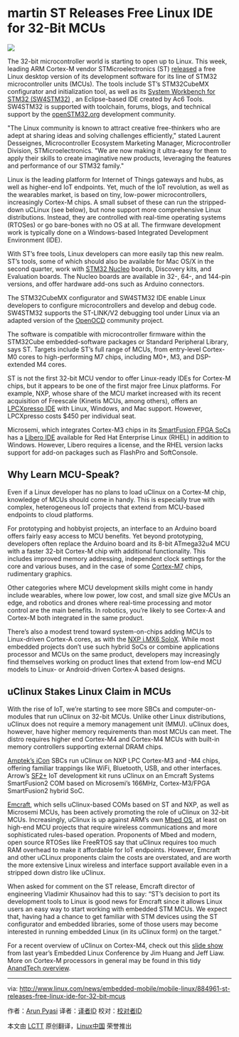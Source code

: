 martin
ST Releases Free Linux IDE for 32-Bit MCUs
=================================================

![](http://www.linux.com/images/stories/66866/STM32_Nucleo_expansion_board.jpg)

The 32-bit microcontroller world is starting to open up to Linux. This week, leading ARM Cortex-M vendor STMicroelectronics (ST) [released](http://www.st.com/web/en/press/p3781) a free Linux desktop version of its development software for its line of STM32 microcontroller units (MCUs). The tools include ST’s STM32CubeMX configurator and initialization tool, as well as its [System Workbench for STM32 (SW4STM32)](http://www.st.com/web/catalog/tools/FM147/CL1794/SC961/SS1533/PF261797) , an Eclipse-based IDE created by Ac6 Tools. SW4STM32 is supported with toolchain, forums, blogs, and technical support by the [openSTM32.org](http://www.openstm32.org/tiki-index.php?page=HomePage) development community.

"The Linux community is known to attract creative free-thinkers who are adept at sharing ideas and solving challenges efficiently," stated Laurent Desseignes, Microcontroller Ecosystem Marketing Manager, Microcontroller Division, STMicroelectronics. "We are now making it ultra-easy for them to apply their skills to create imaginative new products, leveraging the features and performance of our STM32 family."

Linux is the leading platform for Internet of Things gateways and hubs, as well as higher-end IoT endpoints. Yet, much of the IoT revolution, as well as the wearables market, is based on tiny, low-power microcontrollers, increasingly Cortex-M chips. A small subset of these can run the stripped-down uCLinux (see below), but none support more comprehensive Linux distributions. Instead, they are controlled with real-time operating systems (RTOSes) or go bare-bones with no OS at all. The firmware development work is typically done on a Windows-based Integrated Development Environment (IDE).

With ST’s free tools, Linux developers can more easily tap this new realm. ST’s tools, some of which should also be available for Mac OS/X in the second quarter, work with [STM32 Nucleo](http://www.st.com/web/en/catalog/tools/FM146/CL2167/SC2003?icmp=sc2003_pron_pr-stm32f446_dec2014&sc=stm32nucleo-pr5) boards, Discovery kits, and Evaluation boards. The Nucleo boards are available in 32-, 64-, and 144-pin versions, and offer hardware add-ons such as Arduino connectors.

The STM32CubeMX configurator and SW4STM32 IDE enable Linux developers to configure microcontrollers and develop and debug code. SW4STM32 supports the ST-LINK/V2 debugging tool under Linux via an adapted version of the [OpenOCD](http://openocd.org/) community project.

The software is compatible with microcontroller firmware within the STM32Cube embedded-software packages or Standard Peripheral Library, says ST. Targets include ST’s full range of MCUs, from entry-level Cortex-M0 cores to high-performing M7 chips, including M0+, M3, and DSP-extended M4 cores.

ST is not the first 32-bit MCU vendor to offer Linux-ready IDEs for Cortex-M chips, but it appears to be one of the first major free Linux platforms. For example, NXP, whose share of the MCU market increased with its recent acquisition of Freescale (Kinetis MCUs, among others), offers an [LPCXpresso IDE](http://www.nxp.com/pages/lpcxpresso-ide:LPCXPRESSO) with Linux, Windows, and Mac support. However, LPCXpresso costs $450 per individual seat.

Microsemi, which integrates Cortex-M3 chips in its [SmartFusion FPGA SoCs](http://www.microsemi.com/products/fpga-soc/soc-processors/arm-cortex-m3) has a [Libero IDE](http://www.linux.com/news/embedded-mobile/mobile-linux/884961-st-releases-free-linux-ide-for-32-bit-mcus#device-support) available for Red Hat Enterprise Linux (RHEL) in addition to Windows. However, Libero requires a license, and the RHEL version lacks support for add-on packages such as FlashPro and SoftConsole.

## Why Learn MCU-Speak?

Even if a Linux developer has no plans to load uClinux on a Cortex-M chip, knowledge of MCUs should come in handy. This is especially true with complex, heterogeneous IoT projects that extend from MCU-based endpoints to cloud platforms.

For prototyping and hobbyist projects, an interface to an Arduino board offers fairly easy access to MCU benefits. Yet beyond prototyping, developers often replace the Arduino board and its 8-bit ATmega32u4 MCU with a faster 32-bit Cortex-M chip with additional functionality. This includes improved memory addressing, independent clock settings for the core and various buses, and in the case of some [Cortex-M7](http://www.electronicsnews.com.au/products/stm32-mcus-with-arm-cortex-m7-processors-and-graph) chips, rudimentary graphics.

Other categories where MCU development skills might come in handy include wearables, where low power, low cost, and small size give MCUs an edge, and robotics and drones where real-time processing and motor control are the main benefits. In robotics, you’re likely to see Cortex-A and Cortex-M both integrated in the same product.

There’s also a modest trend toward system-on-chips adding MCUs to Linux-driven Cortex-A cores, as with the [NXP i.MX6 SoloX](http://linuxgizmos.com/freescales-popular-i-mx6-soc-sprouts-a-cortex-m4-mcu/). While most embedded projects don’t use such hybrid SoCs or combine applications processor and MCUs on the same product, developers may increasingly find themselves working on product lines that extend from low-end MCU models to Linux- or Android-driven Cortex-A based designs.

## uClinux Stakes Linux Claim in MCUs

With the rise of IoT, we’re starting to see more SBCs and computer-on-modules that run uClinux on 32-bit MCUs. Unlike other Linux distributions, uClinux does not require a memory management unit (MMU). uClinux does, however, have higher memory requirements than most MCUs can meet. The distro requires higher end Cortex-M4 and Cortex-M4 MCUs with built-in memory controllers supporting external DRAM chips.

[Amptek’s iCon](http://www.semiconductorstore.com/Amptek/) SBCs run uClinux on NXP LPC Cortex-M3 and -M4 chips, offering familiar trappings like WiFi, Bluetooth, USB, and other interfaces. Arrow’s [SF2+](http://linuxgizmos.com/iot-dev-kit-runs-uclinux-on-a-microsemi-cortex-m3-fpga-soc/) IoT development kit runs uClinux on an Emcraft Systems SmartFusion2 COM based on Microsemi’s 166MHz, Cortex-M3/FPGA SmartFusion2 hybrid SoC.

[Emcraft](http://www.emcraft.com/), which sells uClinux-based COMs based on ST and NXP, as well as Microsemi MCUs, has been actively promoting the role of uClinux on 32-bit MCUs. Increasingly, uClinux is up against ARM’s own [Mbed OS](http://linuxgizmos.com/arm-announces-mbed-os-for-iot-devices/), at least on high-end MCU projects that require wireless communications and more sophisticated rules-based operation. Proponents of Mbed and modern, open source RTOSes like FreeRTOS say that uClinux requires too much RAM overhead to make it affordable for IoT endpoints. However, Emcraft and other uCLinux proponents claim the costs are overstated, and are worth the more extensive Linux wireless and interface support available even in a stripped down distro like uClinux.

When asked for comment on the ST release, Emcraft director of engineering Vladimir Khusainov had this to say: “ST’s decision to port its development tools to Linux is good news for Emcraft since it allows Linux users an easy way to start working with embedded STM MCUs. We expect that, having had a chance to get familiar with STM devices using the ST configurator and embedded libraries, some of those users may become interested in running embedded Linux (in its uClinux form) on the target.”

For a recent overview of uClinux on Cortex-M4, check out this [slide show](http://events.linuxfoundation.org/sites/events/files/slides/optimize-uclinux.pdf) from last year’s Embedded Linux Conference by Jim Huang and Jeff Liaw. More on Cortex-M processors in general may be found in this tidy [AnandTech overview](http://www.anandtech.com/show/8400/arms-cortex-m-even-smaller-and-lower-power-cpu-cores).

------------------------------------------------------------------------------

via: http://www.linux.com/news/embedded-mobile/mobile-linux/884961-st-releases-free-linux-ide-for-32-bit-mcus

作者：[Arun Pyasi][a]
译者：[译者ID](https://github.com/译者ID)
校对：[校对者ID](https://github.com/校对者ID)

本文由 [LCTT](https://github.com/LCTT/TranslateProject) 原创翻译，[Linux中国](https://linux.cn/) 荣誉推出

[a]:http://www.linux.com/community/forums/person/42808
